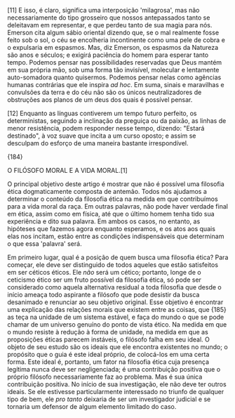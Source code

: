 [11] E isso, é claro, significa uma interposição 'milagrosa', mas não necessariamente do tipo grosseiro que nossos antepassados tanto se deleitavam em representar, e que perdeu tanto de sua magia para nós. Emerson cita algum sábio oriental dizendo que, se o mal realmente fosse feito sob o sol, o céu se encolheria incontinente como uma pele de cobra e o expulsaria em espasmos. Mas, diz Emerson, os espasmos da Natureza são anos e séculos; e exigirá paciência do homem para esperar tanto tempo. Podemos pensar nas possibilidades reservadas que Deus mantém em sua própria mão, sob uma forma tão invisível, molecular e lentamente auto-somadora quanto quisermos. Podemos pensar nelas como agências humanas contrárias que ele inspira _ad hoc_. Em suma, sinais e maravilhas e convulsões da terra e do céu não são os únicos neutralizadores de obstruções aos planos de um deus dos quais é possível pensar.

[12] Enquanto as línguas contiverem um tempo futuro perfeito, os deterministas, seguindo a inclinação da preguiça ou da paixão, as linhas de menor resistência, podem responder nesse tempo, dizendo: "Estará destinado", à voz suave que incita a um curso oposto; e assim se desculpam do esforço de uma maneira bastante irrespondível.

{184}

O FILÓSOFO MORAL E A VIDA MORAL.[1]

O principal objetivo deste artigo é mostrar que não é possível uma filosofia ética dogmaticamente composta de antemão. Todos nós ajudamos a determinar o conteúdo da filosofia ética na medida em que contribuímos para a vida moral da raça. Em outras palavras, não pode haver verdade final em ética, assim como em física, até que o último homem tenha tido sua experiência e dito sua palavra. Em ambos os casos, no entanto, as hipóteses que fazemos agora enquanto esperamos, e os atos aos quais elas nos incitam, estão entre as condições indispensáveis que determinam o que essa 'palavra' será.

Em primeiro lugar, qual é a posição de quem busca uma filosofia ética? Para começar, ele deve ser distinguido de todos aqueles que estão satisfeitos em ser céticos éticos. Ele _não_ será um cético; portanto, longe de o ceticismo ético ser um fruto possível da filosofia ética, só pode ser considerado como aquela alternativa residual a toda filosofia que desde o início ameaça todo aspirante a filósofo que pode desistir da busca desanimado e renunciar ao seu objetivo original. Esse objetivo é encontrar uma explicação das relações morais que existem entre as coisas, que {185} as teça na unidade de um sistema estável, e faça do mundo o que se pode chamar de um universo genuíno do ponto de vista ético. Na medida em que o mundo resiste à redução à forma de unidade, na medida em que as proposições éticas parecem instáveis, o filósofo falha em seu ideal. O objeto de seu estudo são os ideais que ele encontra existentes no mundo; o propósito que o guia é este ideal próprio, de colocá-los em uma certa forma. Este ideal é, portanto, um fator na filosofia ética cuja presença legítima nunca deve ser negligenciada; é uma contribuição positiva que o próprio filósofo necessariamente faz ao problema. Mas é sua única contribuição positiva. No início de sua investigação, ele não deve ter outros ideais. Se ele estivesse particularmente interessado no triunfo de qualquer tipo de bem, ele _pro tanto_ deixaria de ser um investigador judicial e se tornaria um defensor de algum elemento limitado do caso.